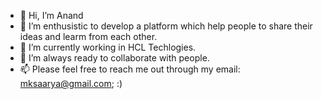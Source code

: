 - 👋 Hi, I’m Anand
- 👀 I’m enthusistic to develop a platform which help people to share their ideas and learm from each other.
- 🌱 I’m currently working in HCL Techlogies.
- 💞️ I’m always ready to collaborate with people.
- 📫 Please feel free to reach me out through my email: mksaarya@gmail.com;
  :)

<!---
anand-man/anand-man is a ✨ special ✨ repository because its `README.md` (this file) appears on your GitHub profile.
You can click the Preview link to take a look at your changes.
--->
